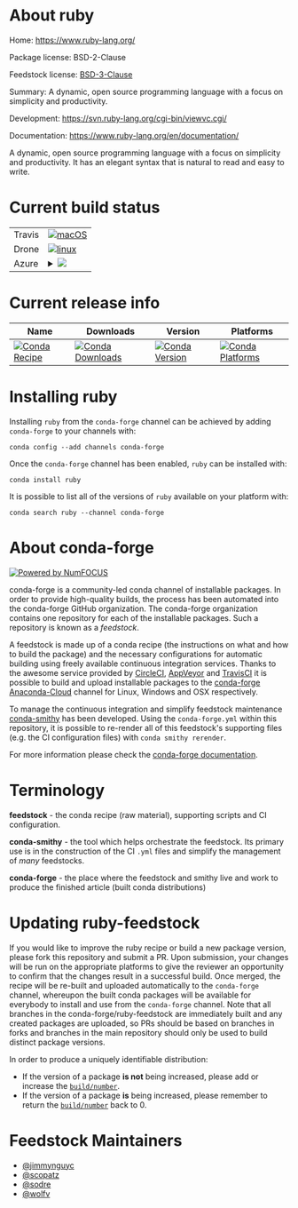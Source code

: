 About ruby
==========

Home: https://www.ruby-lang.org/

Package license: BSD-2-Clause

Feedstock license: [BSD-3-Clause](https://github.com/conda-forge/ruby-feedstock/blob/master/LICENSE.txt)

Summary: A dynamic, open source programming language with a focus on simplicity and productivity.

Development: https://svn.ruby-lang.org/cgi-bin/viewvc.cgi/

Documentation: https://www.ruby-lang.org/en/documentation/

A dynamic, open source programming language with a focus on simplicity and productivity.
It has an elegant syntax that is natural to read and easy to write.


Current build status
====================


<table><tr>
    <td>Travis</td>
    <td>
      <a href="https://travis-ci.com/conda-forge/ruby-feedstock">
        <img alt="macOS" src="https://img.shields.io/travis/com/conda-forge/ruby-feedstock/master.svg?label=macOS">
      </a>
    </td>
  </tr><tr>
    <td>Drone</td>
    <td>
      <a href="https://cloud.drone.io/conda-forge/ruby-feedstock">
        <img alt="linux" src="https://img.shields.io/drone/build/conda-forge/ruby-feedstock/master.svg?label=Linux">
      </a>
    </td>
  </tr>
    
  <tr>
    <td>Azure</td>
    <td>
      <details>
        <summary>
          <a href="https://dev.azure.com/conda-forge/feedstock-builds/_build/latest?definitionId=1866&branchName=master">
            <img src="https://dev.azure.com/conda-forge/feedstock-builds/_apis/build/status/ruby-feedstock?branchName=master">
          </a>
        </summary>
        <table>
          <thead><tr><th>Variant</th><th>Status</th></tr></thead>
          <tbody><tr>
              <td>linux_64</td>
              <td>
                <a href="https://dev.azure.com/conda-forge/feedstock-builds/_build/latest?definitionId=1866&branchName=master">
                  <img src="https://dev.azure.com/conda-forge/feedstock-builds/_apis/build/status/ruby-feedstock?branchName=master&jobName=linux&configuration=linux_64_" alt="variant">
                </a>
              </td>
            </tr><tr>
              <td>linux_aarch64</td>
              <td>
                <a href="https://dev.azure.com/conda-forge/feedstock-builds/_build/latest?definitionId=1866&branchName=master">
                  <img src="https://dev.azure.com/conda-forge/feedstock-builds/_apis/build/status/ruby-feedstock?branchName=master&jobName=linux&configuration=linux_aarch64_" alt="variant">
                </a>
              </td>
            </tr><tr>
              <td>linux_ppc64le</td>
              <td>
                <a href="https://dev.azure.com/conda-forge/feedstock-builds/_build/latest?definitionId=1866&branchName=master">
                  <img src="https://dev.azure.com/conda-forge/feedstock-builds/_apis/build/status/ruby-feedstock?branchName=master&jobName=linux&configuration=linux_ppc64le_" alt="variant">
                </a>
              </td>
            </tr><tr>
              <td>osx_64</td>
              <td>
                <a href="https://dev.azure.com/conda-forge/feedstock-builds/_build/latest?definitionId=1866&branchName=master">
                  <img src="https://dev.azure.com/conda-forge/feedstock-builds/_apis/build/status/ruby-feedstock?branchName=master&jobName=osx&configuration=osx_64_" alt="variant">
                </a>
              </td>
            </tr><tr>
              <td>win_64</td>
              <td>
                <a href="https://dev.azure.com/conda-forge/feedstock-builds/_build/latest?definitionId=1866&branchName=master">
                  <img src="https://dev.azure.com/conda-forge/feedstock-builds/_apis/build/status/ruby-feedstock?branchName=master&jobName=win&configuration=win_64_" alt="variant">
                </a>
              </td>
            </tr>
          </tbody>
        </table>
      </details>
    </td>
  </tr>
</table>

Current release info
====================

| Name | Downloads | Version | Platforms |
| --- | --- | --- | --- |
| [![Conda Recipe](https://img.shields.io/badge/recipe-ruby-green.svg)](https://anaconda.org/conda-forge/ruby) | [![Conda Downloads](https://img.shields.io/conda/dn/conda-forge/ruby.svg)](https://anaconda.org/conda-forge/ruby) | [![Conda Version](https://img.shields.io/conda/vn/conda-forge/ruby.svg)](https://anaconda.org/conda-forge/ruby) | [![Conda Platforms](https://img.shields.io/conda/pn/conda-forge/ruby.svg)](https://anaconda.org/conda-forge/ruby) |

Installing ruby
===============

Installing `ruby` from the `conda-forge` channel can be achieved by adding `conda-forge` to your channels with:

```
conda config --add channels conda-forge
```

Once the `conda-forge` channel has been enabled, `ruby` can be installed with:

```
conda install ruby
```

It is possible to list all of the versions of `ruby` available on your platform with:

```
conda search ruby --channel conda-forge
```


About conda-forge
=================

[![Powered by NumFOCUS](https://img.shields.io/badge/powered%20by-NumFOCUS-orange.svg?style=flat&colorA=E1523D&colorB=007D8A)](http://numfocus.org)

conda-forge is a community-led conda channel of installable packages.
In order to provide high-quality builds, the process has been automated into the
conda-forge GitHub organization. The conda-forge organization contains one repository
for each of the installable packages. Such a repository is known as a *feedstock*.

A feedstock is made up of a conda recipe (the instructions on what and how to build
the package) and the necessary configurations for automatic building using freely
available continuous integration services. Thanks to the awesome service provided by
[CircleCI](https://circleci.com/), [AppVeyor](https://www.appveyor.com/)
and [TravisCI](https://travis-ci.com/) it is possible to build and upload installable
packages to the [conda-forge](https://anaconda.org/conda-forge)
[Anaconda-Cloud](https://anaconda.org/) channel for Linux, Windows and OSX respectively.

To manage the continuous integration and simplify feedstock maintenance
[conda-smithy](https://github.com/conda-forge/conda-smithy) has been developed.
Using the ``conda-forge.yml`` within this repository, it is possible to re-render all of
this feedstock's supporting files (e.g. the CI configuration files) with ``conda smithy rerender``.

For more information please check the [conda-forge documentation](https://conda-forge.org/docs/).

Terminology
===========

**feedstock** - the conda recipe (raw material), supporting scripts and CI configuration.

**conda-smithy** - the tool which helps orchestrate the feedstock.
                   Its primary use is in the construction of the CI ``.yml`` files
                   and simplify the management of *many* feedstocks.

**conda-forge** - the place where the feedstock and smithy live and work to
                  produce the finished article (built conda distributions)


Updating ruby-feedstock
=======================

If you would like to improve the ruby recipe or build a new
package version, please fork this repository and submit a PR. Upon submission,
your changes will be run on the appropriate platforms to give the reviewer an
opportunity to confirm that the changes result in a successful build. Once
merged, the recipe will be re-built and uploaded automatically to the
`conda-forge` channel, whereupon the built conda packages will be available for
everybody to install and use from the `conda-forge` channel.
Note that all branches in the conda-forge/ruby-feedstock are
immediately built and any created packages are uploaded, so PRs should be based
on branches in forks and branches in the main repository should only be used to
build distinct package versions.

In order to produce a uniquely identifiable distribution:
 * If the version of a package **is not** being increased, please add or increase
   the [``build/number``](https://conda.io/docs/user-guide/tasks/build-packages/define-metadata.html#build-number-and-string).
 * If the version of a package **is** being increased, please remember to return
   the [``build/number``](https://conda.io/docs/user-guide/tasks/build-packages/define-metadata.html#build-number-and-string)
   back to 0.

Feedstock Maintainers
=====================

* [@jimmynguyc](https://github.com/jimmynguyc/)
* [@scopatz](https://github.com/scopatz/)
* [@sodre](https://github.com/sodre/)
* [@wolfv](https://github.com/wolfv/)

